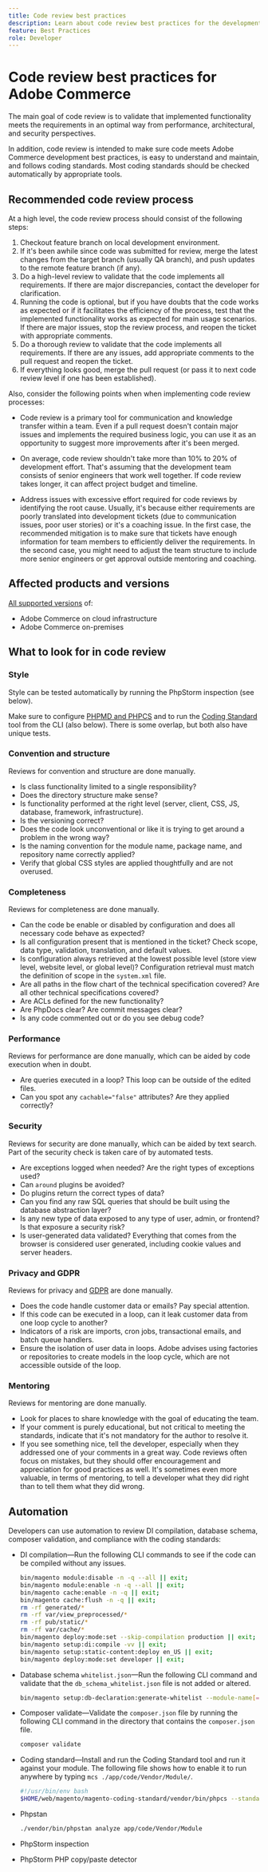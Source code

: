 ```yaml
---
title: Code review best practices
description: Learn about code review best practices for the development phase of Adobe Commerce projects.
feature: Best Practices
role: Developer
---
```


# Code review best practices for Adobe Commerce

The main goal of code review is to validate that implemented functionality meets the requirements in an optimal way from performance, architectural, and security perspectives.

In addition, code review is intended to make sure code meets Adobe Commerce development best practices, is easy to understand and maintain, and follows coding standards. Most coding standards should be checked automatically by appropriate tools.

## Recommended code review process

At a high level, the code review process should consist of the following steps:

1. Checkout feature branch on local development environment.
1. If it's been awhile since code was submitted for review, merge the latest changes from the target branch (usually QA branch), and push updates to the remote feature branch (if any).
1. Do a high-level review to validate that the code implements all requirements. If there are major discrepancies, contact the developer for clarification.
1. Running the code is optional, but if you have doubts that the code works as expected or if it facilitates the efficiency of the process, test that the implemented functionality works as expected for main usage scenarios. If there are major issues, stop the review process, and reopen the ticket with appropriate comments.
1. Do a thorough review to validate that the code implements all requirements. If there are any issues, add appropriate comments to the pull request and reopen the ticket.
1. If everything looks good, merge the pull request (or pass it to next code review level if one has been established).

Also, consider the following points when when implementing code review processes:

- Code review is a primary tool for communication and knowledge transfer within a team. Even if a pull request doesn't contain major issues and implements the required business logic, you can use it as an opportunity to suggest more improvements after it's been merged.

- On average, code review shouldn't take more than 10% to 20% of development effort. That's assuming that the development team consists of senior engineers that work well together. If code review takes longer, it can affect project budget and timeline. 

- Address issues with excessive effort required for code reviews by identifying the root cause. Usually, it's because either requirements are poorly translated into development tickets (due to communication issues, poor user stories) or it's a coaching issue. In the first case, the recommended mitigation is to make sure that tickets have enough information for team members to efficiently deliver the requirements. In the second case, you might need to adjust the team structure to include more senior engineers or get approval outside mentoring and coaching.

## Affected products and versions

[All supported versions](../../../release/versions.md) of:

- Adobe Commerce on cloud infrastructure
- Adobe Commerce on-premises

## What to look for in code review

### Style

Style can be tested automatically by running the PhpStorm inspection (see below).

Make sure to configure [PHPMD and PHPCS](https://developer.adobe.com/commerce/php/best-practices/phpstorm/code-inspection/) and to run the [Coding Standard](https://github.com/magento/magento-coding-standard) tool from the CLI (also below). There is some overlap, but both also have unique tests.

### Convention and structure

Reviews for convention and structure are done manually.

- Is class functionality limited to a single responsibility?
- Does the directory structure make sense?
- Is functionality performed at the right level (server, client, CSS, JS, database, framework, infrastructure).
- Is the versioning correct?
- Does the code look unconventional or like it is trying to get around a problem in the wrong way?
- Is the naming convention for the module name, package name, and repository name correctly applied?
- Verify that global CSS styles are applied thoughtfully and are not overused.

### Completeness

Reviews for completeness are done manually.

- Can the code be enable or disabled by configuration and does all necessary code behave as expected?
- Is all configuration present that is mentioned in the ticket? Check scope, data type, validation, translation, and default values.
- Is configuration always retrieved at the lowest possible level (store view level, website level, or global level)? Configuration retrieval must match the definition of scope in the `system.xml` file.
- Are all paths in the flow chart of the technical specification covered? Are all other technical specifications covered?
- Are ACLs defined for the new functionality?
- Are PhpDocs clear? Are commit messages clear?
- Is any code commented out or do you see debug code?

### Performance

Reviews for performance are done manually, which can be aided by code execution when in doubt.

- Are queries executed in a loop? This loop can be outside of the edited files.
- Can you spot any `cachable="false"` attributes? Are they applied correctly?

### Security

Reviews for security are done manually, which can be aided by text search. Part of the security check is taken care of by automated tests.

- Are exceptions logged when needed? Are the right types of exceptions used?
- Can `around` plugins be avoided?
- Do plugins return the correct types of data?
- Can you find any raw SQL queries that should be built using the database abstraction layer?
- Is any new type of data exposed to any type of user, admin, or frontend? Is that exposure a security risk?
- Is user-generated data validated? Everything that comes from the browser is considered user generated, including cookie values and server headers.

### Privacy and GDPR

Reviews for privacy and [GDPR](../../../security-and-compliance/privacy/gdpr.md) are done manually.

- Does the code handle customer data or emails? Pay special attention.
- If this code can be executed in a loop, can it leak customer data from one loop cycle to another?
- Indicators of a risk are imports, cron jobs, transactional emails, and batch queue handlers.
- Ensure the isolation of user data in loops. Adobe advises using factories or repositories to create models in the loop cycle, which are not accessible outside of the loop.

### Mentoring

Reviews for mentoring are done manually.

- Look for places to share knowledge with the goal of educating the team.
- If your comment is purely educational, but not critical to meeting the standards, indicate that it's not mandatory for the author to resolve it.
- If you see something nice, tell the developer, especially when they addressed one of your comments in a great way. Code reviews often focus on mistakes, but they should offer encouragement and appreciation for good practices as well. It's sometimes even more valuable, in terms of mentoring, to tell a developer what they did right than to tell them what they did wrong.

## Automation

Developers can use automation to review DI compilation, database schema, composer validation, and compliance with the coding standards:

- DI compilation—Run the following CLI commands to see if the code can be compiled without any issues.

  ```bash
  bin/magento module:disable -n -q --all || exit;
  bin/magento module:enable -n -q --all || exit;
  bin/magento cache:enable -n -q || exit;
  bin/magento cache:flush -n -q || exit;
  rm -rf generated/*
  rm -rf var/view_preprocessed/*
  rm -rf pub/static/*
  rm -rf var/cache/*
  bin/magento deploy:mode:set --skip-compilation production || exit;
  bin/magento setup:di:compile -vv || exit;
  bin/magento setup:static-content:deploy en_US || exit;
  bin/magento deploy:mode:set developer || exit;
  ```

- Database schema `whitelist.json`—Run the following CLI command and validate that the `db_schema_whitelist.json` file is not added or altered.

  ```bash
  bin/magento setup:db-declaration:generate-whitelist --module-name[=MODULE-NAME]
  ```

- Composer validate—Validate the `composer.json` file by running the following CLI command in the directory that contains the `composer.json` file.

  ```bash
  composer validate
  ```

- Coding standard—Install and run the Coding Standard tool and run it against your module. The following file shows how to enable it to run anywhere by typing `mcs ./app/code/Vendor/Module/`.

  ```bash
  #!/usr/bin/env bash
  $HOME/web/magento/magento-coding-standard/vendor/bin/phpcs --standard=Magento2 "$@"
  ```

- Phpstan

  ```bash
  ./vendor/bin/phpstan analyze app/code/Vendor/Module
  ```

- PhpStorm inspection

- PhpStorm PHP copy/paste detector
